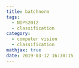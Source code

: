 ```yaml
---
title: batchnorm
tags:
  - NIPS2012
  - classification
category:
  - computer vision
  - classification
mathjax: true
date: 2019-03-12 16:30:15
---
```



